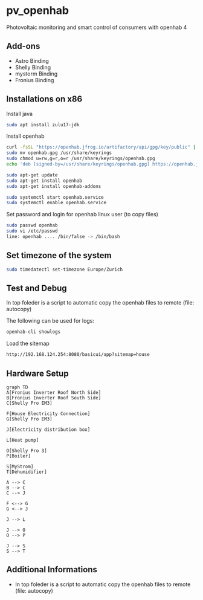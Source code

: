 # pv_openhab
Photovoltaic monitoring and smart control of consumers with openhab 4

## Add-ons

- Astro Binding
- Shelly Binding
- mystorm Binding
- Fronius Binding

## Installations on x86

Install java
```sh
sudo apt install zulu17-jdk
```

Install openhab
```sh
curl -fsSL "https://openhab.jfrog.io/artifactory/api/gpg/key/public" | gpg --dearmor > openhab.gpg
sudo mv openhab.gpg /usr/share/keyrings
sudo chmod u=rw,g=r,o=r /usr/share/keyrings/openhab.gpg
echo 'deb [signed-by=/usr/share/keyrings/openhab.gpg] https://openhab.jfrog.io/artifactory/openhab-linuxpkg stable main' | sudo tee /etc/apt/sources.list.d/openhab.list

sudo apt-get update
sudo apt-get install openhab
sudo apt-get install openhab-addons

sudo systemctl start openhab.service
sudo systemctl enable openhab.service
```

Set password and login for openhab linux user (to copy files)
```sh
sudo passwd openhab
sudo vi /etc/passwd
line: openhab .... /bin/false -> /bin/bash
```

## Set timezone of the system

```sh
sudo timedatectl set-timezone Europe/Zurich
```

## Test and Debug

In top foleder is a script to automatic copy the openhab files to remote (file: autocopy)

The following can be used for logs:
```sh
openhab-cli showlogs
```

Load the sitemap
```sh
http://192.168.124.254:8080/basicui/app?sitemap=house
```

## Hardware Setup

```mermaid
graph TD
A[Fronius Inverter Roof North Side]
B[Fronius Inverter Roof South Side]
C[Shelly Pro EM3]

F[House Electricity Connection]
G[Shelly Pro EM3]

J[Electricity distribution box]

L[Heat pump]

O[Shelly Pro 3]
P[Boiler]

S[MyStrom]
T[Dehumidifier]

A --> C
B --> C
C --> J

F <--> G
G <--> J

J --> L

J --> O
O --> P

J --> S
S --> T
```

## Additional Informations

- In top foleder is a script to automatic copy the openhab files to remote (file: autocopy)

